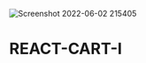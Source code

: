 ![Screenshot 2022-06-02 215405](https://user-images.githubusercontent.com/99668292/171678129-fb4b589f-496e-40ad-a6bf-04e2643305bf.jpg)
# REACT-CART-I
